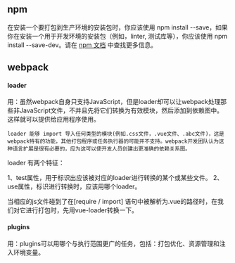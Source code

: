 ## npm
在安装一个要打包到生产环境的安装包时，你应该使用 npm install --save，如果你在安装一个用于开发环境的安装包（例如，linter, 测试库等），你应该使用 npm install --save-dev。请在 [npm 文档](https://docs.npmjs.com/cli/install) 中查找更多信息。


## webpack


#### loader

用：虽然webpack自身只支持JavaScript，但是loader却可以让webpack处理那些非JavaScript文件，不并且先将它们转换为有效模块，然后添加到依赖图中。这样就可以提供给应用程序使用。

```
loader 能够 import 导入任何类型的模块(例如.css文件，.vue文件、.abc文件)，这是webpack特有的功能，其他打包程序或任务执行器的可能并不支持。webpack开发团队认为这种语言扩展是很有必要的，应为这可以使开发人员创建出更准确的依赖关系图。
```

loader 有两个特征：

1、test属性，用于标识出应该被对应的loader进行转换的某个或某些文件。
2、use属性，标识进行转换时，应该用哪个loader。


当相应的js文件碰到了在[require / import] 语句中被解析为.vue的路径时，在我们对它进行打包时，先用vue-loader转换一下。



#### plugins

用：plugins可以用哪个与执行范围更广的任务，包括：打包优化、资源管理和注入环境变量。
